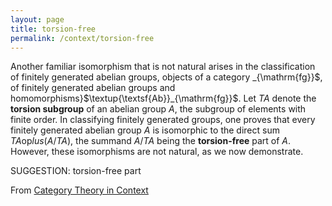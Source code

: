 ```yaml
---
layout: page
title: torsion-free
permalink: /context/torsion-free
---
```

Another familiar isomorphism that is not natural arises in the classification of finitely generated abelian groups, objects of a category _{\mathrm{fg}}$, of finitely generated abelian groups and homomorphisms}$\textup{\textsf{Ab}}_{\mathrm{fg}}$. Let $TA$ denote the **torsion subgroup** of an abelian group $A$, the subgroup of elements with finite order. In classifying finitely generated groups, one proves that every finitely generated abelian group $A$ is isomorphic to the direct sum $TA \mathrm{op}lus (A/TA)$, the summand $A/TA$ being the **torsion-free** part of $A$. However, these isomorphisms are not natural, as we now demonstrate.

SUGGESTION: torsion-free part

From [Category Theory in Context](https://mathgloss.github.io/MathGloss/context.html)